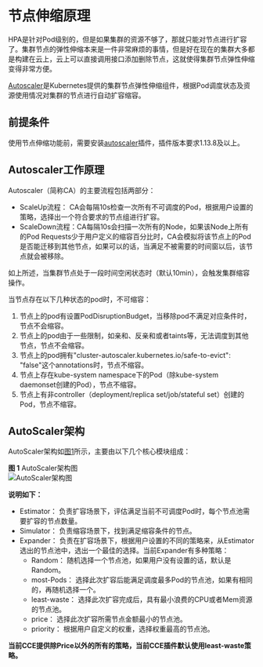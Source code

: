 # 节点伸缩原理<a name="cce_10_0296"></a>

HPA是针对Pod级别的，但是如果集群的资源不够了，那就只能对节点进行扩容了。集群节点的弹性伸缩本来是一件非常麻烦的事情，但是好在现在的集群大多都是构建在云上，云上可以直接调用接口添加删除节点，这就使得集群节点弹性伸缩变得非常方便。

[Autoscaler](https://github.com/kubernetes/autoscaler/tree/master/cluster-autoscaler)是Kubernetes提供的集群节点弹性伸缩组件，根据Pod调度状态及资源使用情况对集群的节点进行自动扩容缩容。

## 前提条件<a name="section194973810277"></a>

使用节点伸缩功能前，需要安装[autoscaler](autoscaler.md)插件，插件版本要求1.13.8及以上。

## Autoscaler工作原理<a name="section15550647155618"></a>

Autoscaler（简称CA）的主要流程包括两部分：

-   ScaleUp流程： CA会每隔10s检查一次所有不可调度的Pod，根据用户设置的策略，选择出一个符合要求的节点组进行扩容。
-   ScaleDown流程：CA每隔10s会扫描一次所有的Node，如果该Node上所有的Pod Requests少于用户定义的缩容百分比时，CA会模拟将该节点上的Pod是否能迁移到其他节点，如果可以的话，当满足不被需要的时间窗以后，该节点就会被移除。

如上所述，当集群节点处于一段时间空闲状态时（默认10min），会触发集群缩容操作。

当节点存在以下几种状态的pod时，不可缩容：

1.  节点上的pod有设置PodDisruptionBudget，当移除pod不满足对应条件时，节点不会缩容。
2.  节点上的pod由于一些限制，如亲和、反亲和或者taints等，无法调度到其他节点，节点不会缩容。
3.  节点上的pod拥有"cluster-autoscaler.kubernetes.io/safe-to-evict": "false"这个annotations时，节点不缩容。
4.  节点上存在kube-system namespace下的Pod（除kube-system daemonset创建的Pod），节点不缩容。
5.  节点上有非controller（deployment/replica set/job/stateful set）创建的Pod，节点不缩容。

## AutoScaler架构<a name="section1937355015712"></a>

AutoScaler架构如[图1](#fig114831750115719)所示，主要由以下几个核心模块组成：

**图 1**  AutoScaler架构图<a name="fig114831750115719"></a>  
![](figures/AutoScaler架构图.png "AutoScaler架构图")

**说明如下：**

-   Estimator： 负责扩容场景下，评估满足当前不可调度Pod时，每个节点池需要扩容的节点数量。
-   Simulator： 负责缩容场景下，找到满足缩容条件的节点。
-   Expander： 负责在扩容场景下，根据用户设置的不同的策略来，从Estimator选出的节点池中，选出一个最佳的选择。当前Expander有多种策略：
    -   Random： 随机选择一个节点池，如果用户没有设置的话，默认是Random。
    -   most-Pods： 选择此次扩容后能满足调度最多Pod的节点池，如果有相同的，再随机选择一个。
    -   least-waste： 选择此次扩容完成后，具有最小浪费的CPU或者Mem资源的节点池。
    -   price： 选择此次扩容所需节点金额最小的节点池。
    -   priority： 根据用户自定义的权重，选择权重最高的节点池。


**当前CCE提供除Price以外的所有的策略，当前CCE插件默认使用least-waste策略。**

